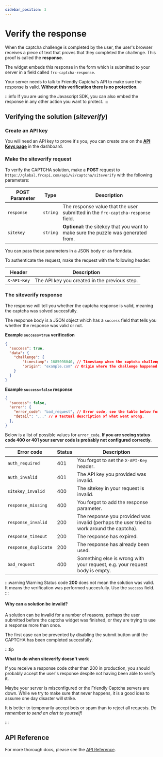 ```yaml
---
sidebar_position: 3
---
```


# Verify the response

When the captcha challenge is completed by the user, the user's browser receives a piece of text that proves that they completed the challenge. This proof is called the **response**.

The widget embeds this response in the form which is submitted to your server in a field called `frc-captcha-response`.

Your server needs to talk to Friendly Captcha's API to make sure the response is valid. **Without this verification there is no protection**.

:::info
If you are using the Javascript SDK, you can also embed the response in any other action you want to protect.
:::

## Verifying the solution (*siteverify*)


### Create an API key

You will need an API key to prove it's you, you can create one on the [**API Keys page**](https://app.friendlycaptcha.eu/dashboard/accounts/-/apikeys) in the dashboard.

### Make the siteverify request

To verify the CAPTCHA solution, make a **POST** request to `https://global.frcapi.com/api/v2/captcha/siteverify` with the following parameters:

| POST Parameter | Type | Description |
|----------------|----------------|-------------------------------------------------------------------------------|
| `response`     | `string`     | The response value that the user submitted in the `frc-captcha-response` field.     |
| `sitekey`      | `string`     | **Optional:** the sitekey that you want to make sure the puzzle was generated from. |

You can pass these parameters in a JSON body or as formdata.

To authenticate the request, make the request with the following header:

| Header | Description |
|----------------|-----------------------------------------------------|
| `X-API-Key`       | The API key you created in the previous step. |

### The siteverify response

The response will tell you whether the captcha response is valid, meaning the captcha was solved succesfully. 

The response body is a JSON object which has a `success` field that tells you whether the response was valid or not.

**Example `success=true` verification**
```json
{
  "success": true,
  "data": { 
    "challenge": {
        "timestamp": 1685098040, // Timestamp when the captcha challenge was completed.
        "origin": "example.com" // Origin where the challenge happened. This can be empty if unknown.
    }
  }
}
```

**Example `success=false` response**
```json
{
  "success": false,
  "error": {
    "error_code": "bad_request", // Error code, see the table below for possible values
    "detail": "..." // A textual description of what went wrong.
  },
}

```

Below is a list of possible values for `error_code`. **If you are seeing status code 400 or 401 your server code is probably not configured correctly.**

| Error code   | Status |Description |
|----------------|----------|-------------------------------------------|
| `auth_required`       | 401 | You forgot to set the `X-API-Key` header. |
| `auth_invalid`       | 401 | The API key you provided was invalid. |
| `sitekey_invalid` | 400 | The sitekey in your request is invalid. |
| `response_missing` | 400 | You forgot to add the response parameter. |
| `response_invalid` | 200 | The response you provided was invalid (perhaps the user tried to work around the captcha). |
| `response_timeout` | 200 | The response has expired. |
| `response_duplicate` | 200 | The response has already been used. |
| `bad_request` | 400 | Something else is wrong with your request, e.g. your request body is empty. |

:::warning Warning
 Status code **200** does not mean the solution was valid. It means the verification was performed succesfully. Use the `success` field.
:::

#### Why can a solution be invalid?
A solution can be invalid for a number of reasons, perhaps the user submitted before the captcha widget was finished, or they are trying to use a response more than once.

The first case can be prevented by disabling the submit button until the CAPTCHA has been completed succesfully.


:::tip

**What to do when siteverify doesn't work**

If you receive a response code other than 200 in production, you should probably accept the user's response despite not having been able to verify it.


Maybe your server is misconfigured or the Friendly Captcha servers are down. While we try to make sure that never happens, it is a good idea to assume one day disaster will strike.

It is better to temporarily accept bots or spam than to reject all requests. *Do remember to send an alert to yourself!*

:::

## API Reference
For more thorough docs, please see the [API Reference](../api/overview.md).
